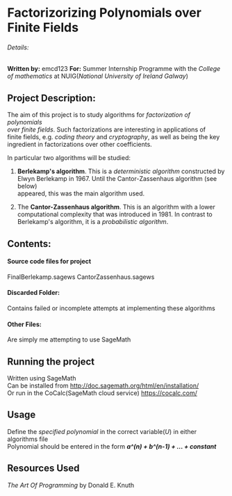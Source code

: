 # Factorizorizing Polynomials over Finite Fields 

###### Details:

**Written by:** emcd123
**For:** Summer Internship Programme with the *College of mathematics* at NUIG(*National University of Ireland Galway*)

## Project Description: 

The aim of this project is to study algorithms for *factorization of polynomials  
over finite fields*. Such factorizations are interesting in applications of  
finite fields, e.g. *coding theory* and *cryptography*, as well as being the key  
ingredient in factorizations over other coefficients.  

In particular two algorithms will be studied:  

1. **Berlekamp's algorithm**. This is a *deterministic algorithm* constructed by  
Elwyn Berlekamp in 1967. Until the Cantor-Zassenhaus algorithm (see below)  
appeared, this was the main algorithm used.  

2. The **Cantor-Zassenhaus algorithm**. This is an algorithm with a lower  
computational complexity that was introduced in 1981. In contrast to  
Berlekamp's algorithm, it is a *probabilistic algorithm*.  


## Contents: 

#### Source code files for project
FinalBerlekamp.sagews
CantorZassenhaus.sagews

#### Discarded Folder: 

Contains failed or incomplete attempts at implementing these algorithms

#### Other Files: 

Are simply me attempting to use SageMath 


## Running the project

Written using SageMath  
Can be installed from http://doc.sagemath.org/html/en/installation/  
Or run in the CoCalc(SageMath cloud service) https://cocalc.com/

## Usage

Define the *specified polynomial* in the correct variable(*U*) in either algorithms file  
Polynomial should be entered in the form **_a^(n) + b^(n-1) + ... + constant_**

## Resources Used

*The Art Of Programming* by Donald E. Knuth


